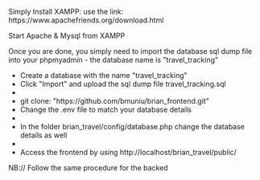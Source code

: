 <p>Simply Install XAMPP: use the link: https://www.apachefriends.org/download.html</p>
<p>Start Apache & Mysql from XAMPP</p>

<p>Once you are done, you simply need to import the database sql dump file into your phpmyadmin - 
the database name is "travel_tracking"</p>

<ul>
   <li>Create a database with the name "travel_tracking"</li>
   <li>Click "Import" and upload the sql dump file travel_tracking.sql<li>
   <li>git clone: "https://github.com/bmuniu/brian_frontend.git"
   <li>Change the .env file to match your database details<li>
   <li>In the folder brian_travel/config/database.php change the database details as well<li>
   <li>Access the frontend by using http://localhost/brian_travel/public/</li>
</ul>

NB:// Follow the same procedure for the backed
